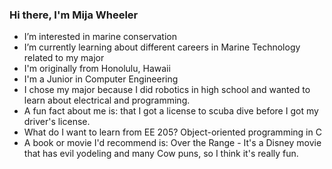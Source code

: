 ### Hi there, I'm Mija Wheeler
- I’m interested in marine conservation
- I’m currently learning about different careers in Marine Technology related to my major 
- I'm originally from Honolulu, Hawaii
- I'm a Junior in Computer Engineering
- I chose my major because I did robotics in high school and wanted to learn about electrical and programming. 
- A fun fact about me is:  that I got a license to scuba dive before I got my driver's license.
- What do I want to learn from EE 205?  Object-oriented programming in C
- A book or movie I'd recommend is:  Over the Range - It's a Disney movie that has evil yodeling and many Cow puns, so I think it's really fun.
